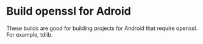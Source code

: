 # Build openssl for Adroid
These builds are good for building projects for Android that require openssl. For example, tdlib.
